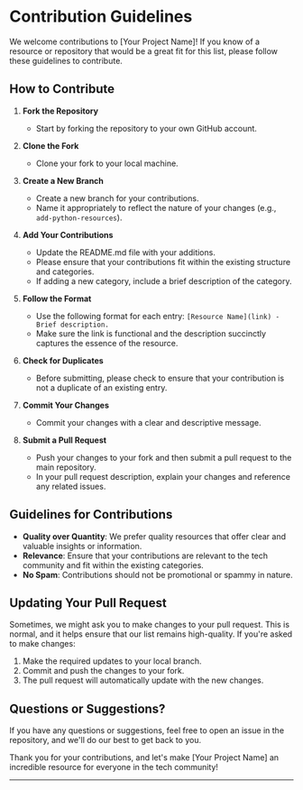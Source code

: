 # Contribution Guidelines

We welcome contributions to [Your Project Name]! If you know of a resource or repository that would be a great fit for this list, please follow these guidelines to contribute.

## How to Contribute

1. **Fork the Repository**
   - Start by forking the repository to your own GitHub account.

2. **Clone the Fork**
   - Clone your fork to your local machine.

3. **Create a New Branch**
   - Create a new branch for your contributions. 
   - Name it appropriately to reflect the nature of your changes (e.g., `add-python-resources`).

4. **Add Your Contributions**
   - Update the README.md file with your additions.
   - Please ensure that your contributions fit within the existing structure and categories.
   - If adding a new category, include a brief description of the category.

5. **Follow the Format**
   - Use the following format for each entry: `[Resource Name](link) - Brief description.`
   - Make sure the link is functional and the description succinctly captures the essence of the resource.

6. **Check for Duplicates**
   - Before submitting, please check to ensure that your contribution is not a duplicate of an existing entry.

7. **Commit Your Changes**
   - Commit your changes with a clear and descriptive message.

8. **Submit a Pull Request**
   - Push your changes to your fork and then submit a pull request to the main repository.
   - In your pull request description, explain your changes and reference any related issues.

## Guidelines for Contributions

- **Quality over Quantity**: We prefer quality resources that offer clear and valuable insights or information. 
- **Relevance**: Ensure that your contributions are relevant to the tech community and fit within the existing categories.
- **No Spam**: Contributions should not be promotional or spammy in nature.

## Updating Your Pull Request

Sometimes, we might ask you to make changes to your pull request. This is normal, and it helps ensure that our list remains high-quality. If you're asked to make changes:

1. Make the required updates to your local branch.
2. Commit and push the changes to your fork.
3. The pull request will automatically update with the new changes.

## Questions or Suggestions?

If you have any questions or suggestions, feel free to open an issue in the repository, and we'll do our best to get back to you.

Thank you for your contributions, and let's make [Your Project Name] an incredible resource for everyone in the tech community!

---

